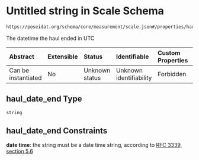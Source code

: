 # Untitled string in Scale Schema

```txt
https://poseidat.org/schema/core/measurement/scale.json#/properties/haul_date_end
```

The datetime the haul ended in UTC

| Abstract            | Extensible | Status         | Identifiable            | Custom Properties | Additional Properties | Access Restrictions | Defined In                                                                |
| :------------------ | :--------- | :------------- | :---------------------- | :---------------- | :-------------------- | :------------------ | :------------------------------------------------------------------------ |
| Can be instantiated | No         | Unknown status | Unknown identifiability | Forbidden         | Allowed               | none                | [scale.json*](schemas/core/measurement/scale.json "open original schema") |

## haul_date_end Type

`string`

## haul_date_end Constraints

**date time**: the string must be a date time string, according to [RFC 3339, section 5.6](https://tools.ietf.org/html/rfc3339 "check the specification")
